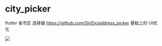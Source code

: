 # city_picker
flutter 省市区 选择器 
https://github.com/SiriDx/address_picker 基础上的 UI优化

![](https://tva1.sinaimg.cn/large/006tNbRwgy1g9lvg4mwlvj30q81g0dic.jpg)

